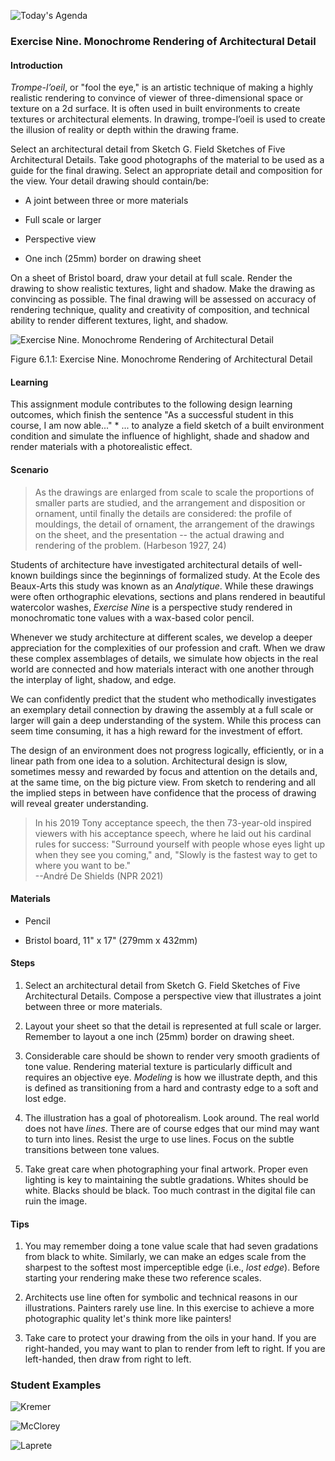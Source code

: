 ![Today's Agenda](images/230327-8_111.png)

### Exercise Nine. Monochrome Rendering of Architectural Detail

#### Introduction

*Trompe-lʼoeil*, or "fool the eye," is an artistic technique of making a
highly realistic rendering to convince of viewer of three-dimensional
space or texture on a 2d surface. It is often used in built environments
to create textures or architectural elements. In drawing, trompe-lʼoeil
is used to create the illusion of reality or depth within the drawing
frame.

Select an architectural detail from Sketch G. Field Sketches of Five
Architectural Details. Take good photographs of the material to be used
as a guide for the final drawing. Select an appropriate detail and
composition for the view. Your detail drawing should contain/be:

-   A joint between three or more materials

-   Full scale or larger

-   Perspective view

-   One inch (25mm) border on drawing sheet

On a sheet of Bristol board, draw your detail at full scale. Render the
drawing to show realistic textures, light and shadow. Make the drawing
as convincing as possible. The final drawing will be assessed on
accuracy of rendering technique, quality and creativity of composition,
and technical ability to render different textures, light, and shadow.

![Exercise Nine. Monochrome Rendering of Architectural Detail](images/060101renderArchDetail.png)

Figure 6.1.1: Exercise Nine. Monochrome Rendering of Architectural Detail

#### Learning

This assignment module contributes to the following design learning
outcomes, which finish the sentence "As a successful student in this
course, I am now able..." \* ... to analyze a field sketch of a built
environment condition and simulate the influence of highlight, shade and
shadow and render materials with a photorealistic effect.

#### Scenario

> As the drawings are enlarged from scale to scale the proportions of
> smaller parts are studied, and the arrangement and disposition or
> ornament, until finally the details are considered: the profile of
> mouldings, the detail of ornament, the arrangement of the drawings on
> the sheet, and the presentation -- the actual drawing and rendering of
> the problem. (Harbeson 1927, 24)

Students of architecture have investigated architectural details of
well-known buildings since the beginnings of formalized study. At the
Ecole des Beaux-Arts this study was known as an *Analytique*. While
these drawings were often orthographic elevations, sections and plans
rendered in beautiful watercolor washes, *Exercise Nine* is a
perspective study rendered in monochromatic tone values with a wax-based
color pencil.

Whenever we study architecture at different scales, we develop a deeper
appreciation for the complexities of our profession and craft. When we
draw these complex assemblages of details, we simulate how objects in
the real world are connected and how materials interact with one another
through the interplay of light, shadow, and edge.

We can confidently predict that the student who methodically
investigates an exemplary detail connection by drawing the assembly at a
full scale or larger will gain a deep understanding of the system. While
this process can seem time consuming, it has a high reward for the
investment of effort.

The design of an environment does not progress logically, efficiently,
or in a linear path from one idea to a solution. Architectural design is
slow, sometimes messy and rewarded by focus and attention on the details
and, at the same time, on the big picture view. From sketch to rendering
and all the implied steps in between have confidence that the process of
drawing will reveal greater understanding.

> In his 2019 Tony acceptance speech, the then 73-year-old inspired
> viewers with his acceptance speech, where he laid out his cardinal
> rules for success: "Surround yourself with people whose eyes light up
> when they see you coming," and, "Slowly is the fastest way to get to
> where you want to be." \
> --André De Shields (NPR 2021)

#### Materials

-   Pencil

-   Bristol board, 11\" x 17\" (279mm x 432mm)

#### Steps

1.  Select an architectural detail from Sketch G. Field Sketches of Five
    Architectural Details. Compose a perspective view that illustrates a
    joint between three or more materials.

2.  Layout your sheet so that the detail is represented at full scale or
    larger. Remember to layout a one inch (25mm) border on drawing
    sheet.

3.  Considerable care should be shown to render very smooth gradients of
    tone value. Rendering material texture is particularly difficult and
    requires an objective eye. *Modeling* is how we illustrate depth,
    and this is defined as transitioning from a hard and contrasty edge
    to a soft and lost edge.

4.  The illustration has a goal of photorealism. Look around. The real
    world does not have *lines*. There are of course edges that our mind
    may want to turn into lines. Resist the urge to use lines. Focus on
    the subtle transitions between tone values.

5.  Take great care when photographing your final artwork. Proper even
    lighting is key to maintaining the subtle gradations. Whites should
    be white. Blacks should be black. Too much contrast in the digital
    file can ruin the image.

#### Tips

1.  You may remember doing a tone value scale that had seven gradations
    from black to white. Similarly, we can make an edges scale from the
    sharpest to the softest most imperceptible edge (i.e., *lost edge*).
    Before starting your rendering make these two reference scales.

2.  Architects use line often for symbolic and technical reasons in our
    illustrations. Painters rarely use line. In this exercise to achieve
    a more photographic quality let's think more like painters!

3.  Take care to protect your drawing from the oils in your hand. If you
    are right-handed, you may want to plan to render from left to right.
    If you are left-handed, then draw from right to left.

### Student Examples

![Kremer](images/Kremer.png)

![McClorey](images/mcclorey_grace4127772_question_65544776_154967425_Ex9_mccloreyG.png)

![Laprete](images/laprete_conard4049866_question_61353294_142156241_07-1_Detail.png)

